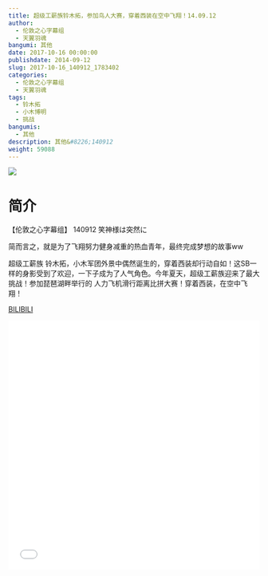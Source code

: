 ```yaml
---
title: 超级工薪族铃木拓，参加鸟人大赛，穿着西装在空中飞翔！14.09.12
author: 
  - 伦敦之心字幕组
  - 天翼羽魂
bangumi: 其他
date: 2017-10-16 00:00:00
publishdate: 2014-09-12
slug: 2017-10-16_140912_1783402
categories: 
  - 伦敦之心字幕组
  - 天翼羽魂
tags: 
  - 铃木拓
  - 小木博明
  - 挑战
bangumis: 
  - 其他
description: 其他&#8226;140912
weight: 59088
---
```


![](https://i.imgur.com/IUxLQgZ.jpg)

# 简介  
【伦敦之心字幕组】 140912 笑神様は突然に


简而言之，就是为了飞翔努力健身减重的热血青年，最终完成梦想的故事ww


超级工薪族 铃木拓，小木军团外景中偶然诞生的，穿着西装却行动自如！这SB一样的身影受到了欢迎，一下子成为了人气角色。今年夏天，超级工薪族迎来了最大挑战！参加琵琶湖畔举行的 人力飞机滑行距离比拼大赛！穿着西装，在空中飞翔！

  [BILIBILI](https://www.bilibili.com/video/av1783402/)


<div class="vcontainer">  <iframe class='video' src="//www.bilibili.com/blackboard/player.html?cid=2731982&aid=1783402" width="100%" height="500" frameborder="0" allowfullscreen="allowfullscreen"></iframe></div>
